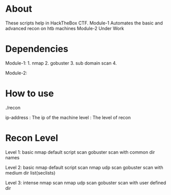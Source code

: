 # About
These scripts help in HackTheBox CTF.
Module-1 Automates the basic and advanced recon on htb machines
Module-2 Under Work

# Dependencies
Module-1:
	1. nmap
	2. gobuster
	3. sub domain scan
	4. 

Module-2:
	

# How to use

./recon <ip-address> <level>

ip-address : The ip of the machine
level : The level of recon 

# Recon Level

Level 1: 
	basic nmap default script scan 
	gobuster scan with common dir names

Level 2: 
	basic nmap default script scan
	nmap udp scan
	gobuster scan with medium dir list(seclists)

Level 3:
	intense nmap scan
	nmap udp scan
	gobuster scan with user defined dir


